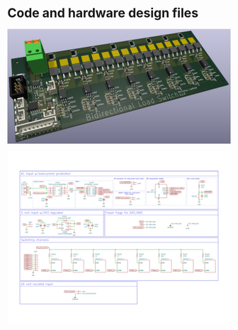 # Code and hardware design files

![load_switch_pcb](kicad/bidirectional_load_switch/renders/raytraced.png)

![schematic](kicad/bidirectional_load_switch/schematic/schematic.png)